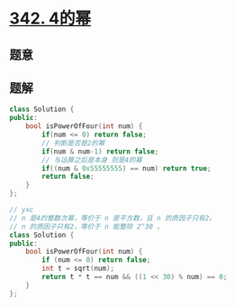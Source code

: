 #  [342. 4的幂](https://leetcode-cn.com/problems/power-of-four/)

## 题意



## 题解



```c++
class Solution {
public:
    bool isPowerOfFour(int num) {
        if(num <= 0) return false;
        // 判断是否是2的幂
        if(num & num-1) return false;
        // 与运算之后是本身 则是4的幂
        if((num & 0x55555555) == num) return true;
        return false;
    }
};

// yxc
// n 是4的整数次幂，等价于 n 是平方数，且 n 的质因子只有2。
// n 的质因子只有2，等价于 n 能整除 2^30 。
class Solution {
public:
    bool isPowerOfFour(int num) {
        if (num <= 0) return false;
        int t = sqrt(num);
        return t * t == num && ((1 << 30) % num) == 0;
    }
};
```



```python3

```


